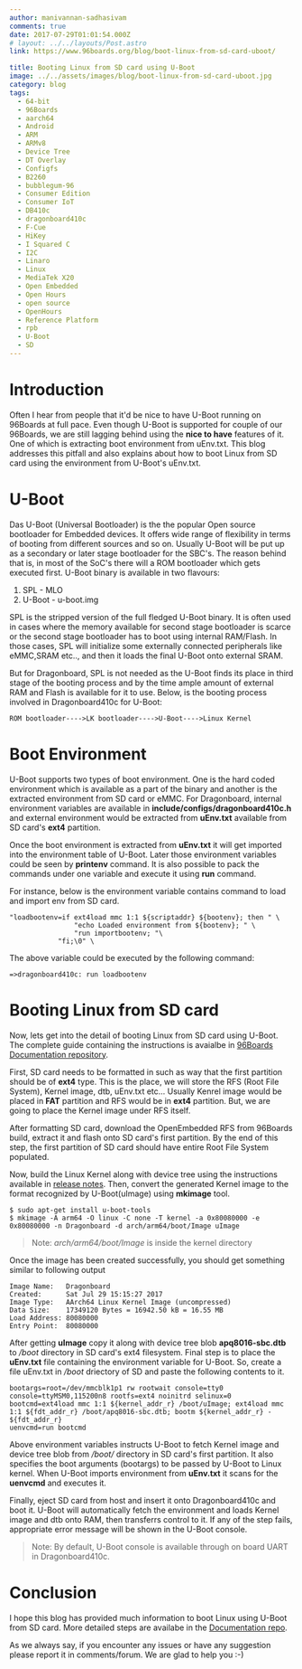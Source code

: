 ```yaml
---
author: manivannan-sadhasivam
comments: true
date: 2017-07-29T01:01:54.000Z
# layout: ../../layouts/Post.astro
link: https://www.96boards.org/blog/boot-linux-from-sd-card-uboot/

title: Booting Linux from SD card using U-Boot
image: ../../assets/images/blog/boot-linux-from-sd-card-uboot.jpg
category: blog
tags:
  - 64-bit
  - 96Boards
  - aarch64
  - Android
  - ARM
  - ARMv8
  - Device Tree
  - DT Overlay
  - Configfs
  - B2260
  - bubblegum-96
  - Consumer Edition
  - Consumer IoT
  - DB410c
  - dragonboard410c
  - F-Cue
  - HiKey
  - I Squared C
  - I2C
  - Linaro
  - Linux
  - MediaTek X20
  - Open Embedded
  - Open Hours
  - open source
  - OpenHours
  - Reference Platform
  - rpb
  - U-Boot
  - SD
---
```


# **Introduction**

Often I hear from people that it'd be nice to have U-Boot running on 96Boards at full pace. Even though U-Boot is
supported for couple of our 96Boards, we are still lagging behind using the **nice to have** features of it. One of
which is extracting boot environment from uEnv.txt. This blog addresses this pitfall and also explains about how to
boot Linux from SD card using the environment from U-Boot's uEnv.txt.

# **U-Boot**

Das U-Boot (Universal Bootloader) is the the popular Open source bootloader for Embedded devices. It offers wide range
of flexibility in terms of booting from different sources and so on. Usually U-Boot will be put up as a secondary or later
stage bootloader for the SBC's. The reason behind that is, in most of the SoC's there will a ROM bootloader which gets
executed first. U-Boot binary is available in two flavours:

1. SPL - MLO
2. U-Boot - u-boot.img

SPL is the stripped version of the full fledged U-Boot binary. It is often used in cases where the memory available for
second stage bootloader is scarce or the second stage bootloader has to boot using internal RAM/Flash. In those cases,
SPL will initialize some externally connected peripherals like eMMC,SRAM etc.., and then it loads the final U-Boot onto
external SRAM.

But for Dragonboard, SPL is not needed as the U-Boot finds its place in third stage of the booting process and by the time
ample amount of external RAM and Flash is available for it to use. Below, is the booting process involved in Dragonboard410c
for U-Boot:

```
ROM bootloader---->LK bootloader---->U-Boot---->Linux Kernel
```

# **Boot Environment**

U-Boot supports two types of boot environment. One is the hard coded environment which is available as a part of the
binary and another is the extracted environment from SD card or eMMC. For Dragonboard, internal environment variables are
available in **include/configs/dragonboard410c.h** and external environment would be extracted from **uEnv.txt**
available from SD card's **ext4** partition.

Once the boot environment is extracted from **uEnv.txt** it will get imported into the environment table of U-Boot. Later
those environment variables could be seen by **printenv** command. It is also possible to pack the commands under one variable
and execute it using **run** command.

For instance, below is the environment variable contains command to load and import env from SD card.

```
"loadbootenv=if ext4load mmc 1:1 ${scriptaddr} ${bootenv}; then " \
                "echo Loaded environment from ${bootenv}; " \
                "run importbootenv; "\
            "fi;\0" \
```

The above variable could be executed by the following command:

```shell
=>dragonboard410c: run loadbootenv
```

# Booting Linux from SD card

Now, lets get into the detail of booting Linux from SD card using U-Boot. The complete guide containing the instructions is
avaialbe in [96Boards Documentation repository](https://www.96boards.org/documentation/consumer/dragonboard/dragonboard410c/guides/).

First, SD card needs to be formatted in such as way that the first partition should be of **ext4** type. This is the place,
we will store the RFS (Root File System), Kernel image, dtb, uEnv.txt etc... Usually Kenrel image would be placed in **FAT**
partition and RFS would be in **ext4** partition. But, we are going to place the Kernel image under RFS itself.

After formatting SD card, download the OpenEmbedded RFS from 96Boards build, extract it and flash onto SD card's first partition. By
the end of this step, the first partition of SD card should have entire Root File System populated.

Now, build the Linux Kernel along with device tree using the instructions available in [release notes](https://releases.linaro.org/96boards/dragonboard410c/).
Then, convert the generated Kernel image to the format recognized by U-Boot(uImage) using **mkimage** tool.

```shell
$ sudo apt-get install u-boot-tools
$ mkimage -A arm64 -O linux -C none -T kernel -a 0x80080000 -e 0x80080000 -n Dragonboard -d arch/arm64/boot/Image uImage
```

> Note: _arch/arm64/boot/Image_ is inside the kernel directory

Once the image has been created successfully, you should get something similar to following output

```
Image Name:   Dragonboard
Created:      Sat Jul 29 15:15:27 2017
Image Type:   AArch64 Linux Kernel Image (uncompressed)
Data Size:    17349120 Bytes = 16942.50 kB = 16.55 MB
Load Address: 80080000
Entry Point:  80080000
```

After getting **uImage** copy it along with device tree blob **apq8016-sbc.dtb** to _/boot_ directory in SD card's ext4 filesystem.
Final step is to place the **uEnv.txt** file containing the environment variable for U-Boot. So, create a file uEnv.txt in
_/boot_ driectory of SD and paste the following contents to it.

```
bootargs=root=/dev/mmcblk1p1 rw rootwait console=tty0 console=ttyMSM0,115200n8 rootfs=ext4 noinitrd selinux=0
bootcmd=ext4load mmc 1:1 ${kernel_addr_r} /boot/uImage; ext4load mmc 1:1 ${fdt_addr_r} /boot/apq8016-sbc.dtb; bootm ${kernel_addr_r} - ${fdt_addr_r}
uenvcmd=run bootcmd
```

Above environment variables instructs U-Boot to fetch Kernel image and device tree blob from _/boot/_ directory in SD
card's first partition. It also specifies the boot arguments (bootargs) to be passed by U-Boot to Linux kernel. When U-Boot
imports environment from **uEnv.txt** it scans for the **uenvcmd** and executes it.

Finally, eject SD card from host and insert it onto Dragonboard410c and boot it. U-Boot will automatically fetch the environment
and loads Kernel image and dtb onto RAM, then transferrs control to it. If any of the step fails, appropriate error message
will be shown in the U-Boot console.

> Note: By default, U-Boot console is available through on board UART in Dragonboard410c.

# **Conclusion**

I hope this blog has provided much information to boot Linux using U-Boot from SD card. More detailed steps are availabe in the
[Documentation repo](https://www.96boards.org/documentation/consumer/dragonboard/dragonboard410c/guides/).

As we always say, if you encounter any issues or have any suggestion please report it in comments/forum. We are glad to help you :-)
